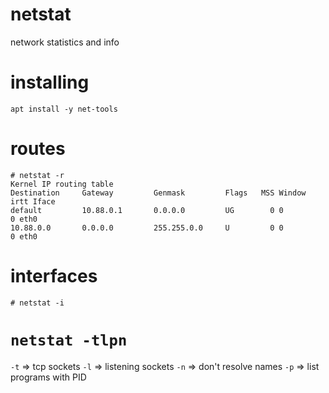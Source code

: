 # netstat

network statistics and info

# installing

`apt install -y net-tools`

# routes

```
# netstat -r
Kernel IP routing table
Destination     Gateway         Genmask         Flags   MSS Window  irtt Iface
default         10.88.0.1       0.0.0.0         UG        0 0          0 eth0
10.88.0.0       0.0.0.0         255.255.0.0     U         0 0          0 eth0
```

# interfaces

```
# netstat -i
```

# `netstat -tlpn`

`-t` => tcp sockets
`-l` => listening sockets
`-n` => don't resolve names
`-p` => list programs with PID
